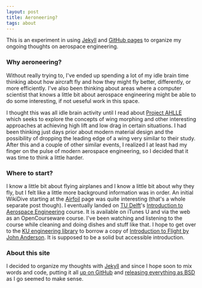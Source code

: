 ```yaml
---
layout: post
title: Aeroneering?
tags: about
---
```


This is an experiment in using [Jekyll](https://github.com/mojombo/jekyll) and [GitHub pages](http://pages.github.com/) to organize my ongoing thoughts on aerospace engineering.

### Why aeroneering?

Without really trying to, I've ended up spending a lot of my idle brain time thinking about how aircraft fly and how they might fly better, differently, or more efficiently.  I've also been thinking about areas where a computer scientist that knows a little bit about aerospace engineering might be able to do some interesting, if not ueseful work in this space.

I thought this was all idle brain activity until I read about [Project AHLLE](http://www.nasa.gov/topics/aeronautics/features/ahlle_lift_drag.html) which seeks to explore the concepts of wing morphing and other interesting approaches at achieving high lift and low drag in certain situations.  I had been thinking just days prior about modern material design and the possibility of dropping the leading edge of a wing very similar to their study.  After this and a couple of other similar events, I realized I at least had my finger on the pulse of modern aerospace engineering, so I decided that it was time to think a little harder.

### Where to start?

I know a little bit about flying airplanes and I know a little bit about why they fly, but I felt like a little more background information was in order.  An initial WikiDive starting at the [Airfoil](http://en.wikipedia.org/wiki/Airfoil) page was quite interesting (that's a whole separate post though).  I eventually landed on [TU Delft](http://tudelft.nl/)'s [Introduction to Aerospace Engineering](http://ocw.tudelft.nl/courses/aerospace-engineering/introduction-to-aerospace-engineering-i/course-home/) course.  It is available on iTunes U and via the web as an OpenCourseware course.  I've been watching and listening to the course while cleaning and doing dishes and stuff like that.  I hope to get over to the [KU engineering library](http://www.lib.ku.edu/englib/) to borrow a copy of [Introduction to Flight by John Anderson](http://www.amazon.com/gp/product/0073380245/ref=as_li_qf_sp_asin_il_tl?ie=UTF8&camp=1789&creative=9325&creativeASIN=0073380245&linkCode=as2&tag=postneo-20).  It is supposed to be a solid but accessible introduction.

### About this site

I decided to organize my thoughts with [Jekyll](https://github.com/mojombo/jekyll) and since I hope soon to mix words and code, putting it all [up on GitHub](https://github.com/aeroneering/aeroneering.github.com) and [releasing everything as BSD](https://github.com/aeroneering/aeroneering.github.com/blob/master/LICENSE) as I go seemed to make sense.